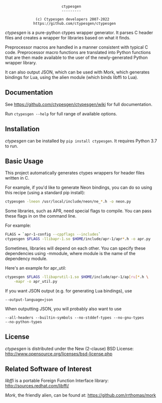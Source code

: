                              ctypesgen
                              ---------

                  (c) Ctypesgen developers 2007-2022
                 https://github.com/ctypesgen/ctypesgen

_ctypesgen_ is a pure-python ctypes wrapper generator. It parses C header files
and creates a wrapper for libraries based on what it finds.

Preprocessor macros are handled in a manner consistent with typical C code.
Preprocessor macro functions are translated into Python functions that are then
made available to the user of the newly-generated Python wrapper library.

It can also output JSON, which can be used with Mork, which generates bindings
for Lua, using the alien module (which binds libffi to Lua).

## Documentation

See https://github.com/ctypesgen/ctypesgen/wiki for full documentation.

Run `ctypesgen --help` for full range of available options.

## Installation

_ctypesgen_ can be installed by `pip install ctypesgen`. It requires Python 3.7
to run.

## Basic Usage

This project automatically generates ctypes wrappers for header files written
in C.

For example, if you'd like to generate Neon bindings, you can do so using this
recipe (using a standard pip install):

```sh
ctypesgen -lneon /usr/local/include/neon/ne_*.h -o neon.py
```

Some libraries, such as APR, need special flags to compile. You can pass these
flags in on the command line.

For example:

```sh
FLAGS = `apr-1-config --cppflags --includes`
ctypesgen $FLAGS -llibapr-1.so $HOME/include/apr-1/apr*.h -o apr.py
```

Sometimes, libraries will depend on each other. You can specify these
dependencies using -mmodule, where module is the name of the dependency module.

Here's an example for apr_util:

```sh
ctypesgen $FLAGS -llibaprutil-1.so $HOME/include/apr-1/ap[ru]*.h \
	-mapr -o apr_util.py
```

If you want JSON output (e.g. for generating Lua bindings), use

```
--output-language=json
```

When outputting JSON, you will probably also want to use

```
--all-headers --builtin-symbols --no-stddef-types --no-gnu-types
--no-python-types
```

## License

_ctypesgen_ is distributed under the New (2-clause) BSD License:
http://www.opensource.org/licenses/bsd-license.php

## Related Software of Interest

_libffi_ is a portable Foreign Function Interface library:
http://sources.redhat.com/libffi/

_Mork_, the friendly alien, can be found at:
https://github.com/rrthomas/mork


